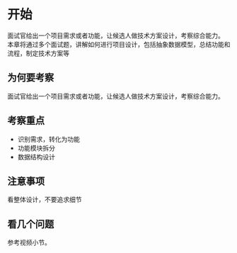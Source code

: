 # 开始

面试官给出一个项目需求或者功能，让候选人做技术方案设计，考察综合能力。
本章将通过多个面试题，讲解如何进行项目设计，包括抽象数据模型，总结功能和流程，制定技术方案等

## 为何要考察

面试官给出一个项目需求或者功能，让候选人做技术方案设计，考察综合能力。

## 考察重点

- 识别需求，转化为功能
- 功能模块拆分
- 数据结构设计

## 注意事项

看整体设计，不要追求细节

## 看几个问题

参考视频小节。
